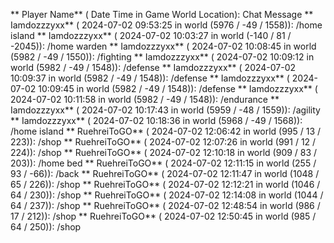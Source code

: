 ** Player Name** ( Date  Time in  Game World Location):  Chat Message
** Iamdozzzyxx** ( 2024-07-02  09:53:25 in  world (5976 / -49 / 1558)): /home island
** Iamdozzzyxx** ( 2024-07-02  10:03:27 in  world (-140 / 81 / -2045)): /home warden
** Iamdozzzyxx** ( 2024-07-02  10:08:45 in  world (5982 / -49 / 1550)): /fighting
** Iamdozzzyxx** ( 2024-07-02  10:09:12 in  world (5982 / -49 / 1548)): /defense
** Iamdozzzyxx** ( 2024-07-02  10:09:37 in  world (5982 / -49 / 1548)): /defense
** Iamdozzzyxx** ( 2024-07-02  10:09:45 in  world (5982 / -49 / 1548)): /defense
** Iamdozzzyxx** ( 2024-07-02  10:11:58 in  world (5982 / -49 / 1548)): /endurance
** Iamdozzzyxx** ( 2024-07-02  10:17:43 in  world (5959 / -48 / 1559)): /agility
** Iamdozzzyxx** ( 2024-07-02  10:18:36 in  world (5968 / -49 / 1568)): /home island
** RuehreiToGO** ( 2024-07-02  12:06:42 in  world (995 / 13 / 223)): /shop
** RuehreiToGO** ( 2024-07-02  12:07:26 in  world (991 / 12 / 224)): /shop
** RuehreiToGO** ( 2024-07-02  12:10:18 in  world (909 / 83 / 203)): /home bed
** RuehreiToGO** ( 2024-07-02  12:11:15 in  world (255 / 93 / -66)): /back
** RuehreiToGO** ( 2024-07-02  12:11:47 in  world (1048 / 65 / 226)): /shop
** RuehreiToGO** ( 2024-07-02  12:12:21 in  world (1046 / 64 / 230)): /shop
** RuehreiToGO** ( 2024-07-02  12:14:08 in  world (1044 / 64 / 237)): /shop
** RuehreiToGO** ( 2024-07-02  12:48:54 in  world (986 / 17 / 212)): /shop
** RuehreiToGO** ( 2024-07-02  12:50:45 in  world (985 / 64 / 250)): /shop
